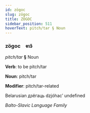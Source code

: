 ```yaml
---
id: zögoc
slug: zögoc
title: ZÖGOC
sidebar_position: 511
hoverText: pitch/tar § Noun
---
```


### zögoc&emsp;<span kind="abugida">ⱴıꜿ̄</span>

*pitch/tar* **§** Noun

**Verb**: to be pitch/tar

**Noun**: pitch/tar

**Modifier**: pitch/tar-related

Belarusian дзёгаць dzjóhacʹ undefined

*Balto-Slavic Language Family*